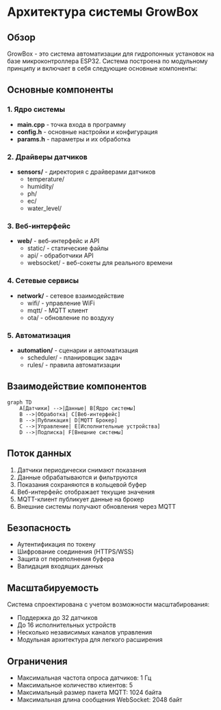 # Архитектура системы GrowBox

## Обзор

GrowBox - это система автоматизации для гидропонных установок на базе микроконтроллера ESP32. Система построена по модульному принципу и включает в себя следующие основные компоненты:

## Основные компоненты

### 1. Ядро системы
- **main.cpp** - точка входа в программу
- **config.h** - основные настройки и конфигурация
- **params.h** - параметры и их обработка

### 2. Драйверы датчиков
- **sensors/** - директория с драйверами датчиков
  - temperature/
  - humidity/
  - ph/
  - ec/
  - water_level/

### 3. Веб-интерфейс
- **web/** - веб-интерфейс и API
  - static/ - статические файлы
  - api/ - обработчики API
  - websocket/ - веб-сокеты для реального времени

### 4. Сетевые сервисы
- **network/** - сетевое взаимодействие
  - wifi/ - управление WiFi
  - mqtt/ - MQTT клиент
  - ota/ - обновление по воздуху

### 5. Автоматизация
- **automation/** - сценарии и автоматизация
  - scheduler/ - планировщик задач
  - rules/ - правила автоматизации

## Взаимодействие компонентов

```mermaid
graph TD
    A[Датчики] -->|Данные| B[Ядро системы]
    B -->|Обработка| C[Веб-интерфейс]
    B -->|Публикация| D[MQTT Брокер]
    C -->|Управление| E[Исполнительные устройства]
    D -->|Подписка| F[Внешние системы]
```

## Поток данных

1. Датчики периодически снимают показания
2. Данные обрабатываются и фильтруются
3. Показания сохраняются в кольцевой буфер
4. Веб-интерфейс отображает текущие значения
5. MQTT-клиент публикует данные на брокер
6. Внешние системы получают обновления через MQTT

## Безопасность

- Аутентификация по токену
- Шифрование соединения (HTTPS/WSS)
- Защита от переполнения буфера
- Валидация входящих данных

## Масштабируемость

Система спроектирована с учетом возможности масштабирования:
- Поддержка до 32 датчиков
- До 16 исполнительных устройств
- Несколько независимых каналов управления
- Модульная архитектура для легкого расширения

## Ограничения

- Максимальная частота опроса датчиков: 1 Гц
- Максимальное количество клиентов: 5
- Максимальный размер пакета MQTT: 1024 байта
- Максимальная длина сообщения WebSocket: 2048 байт
